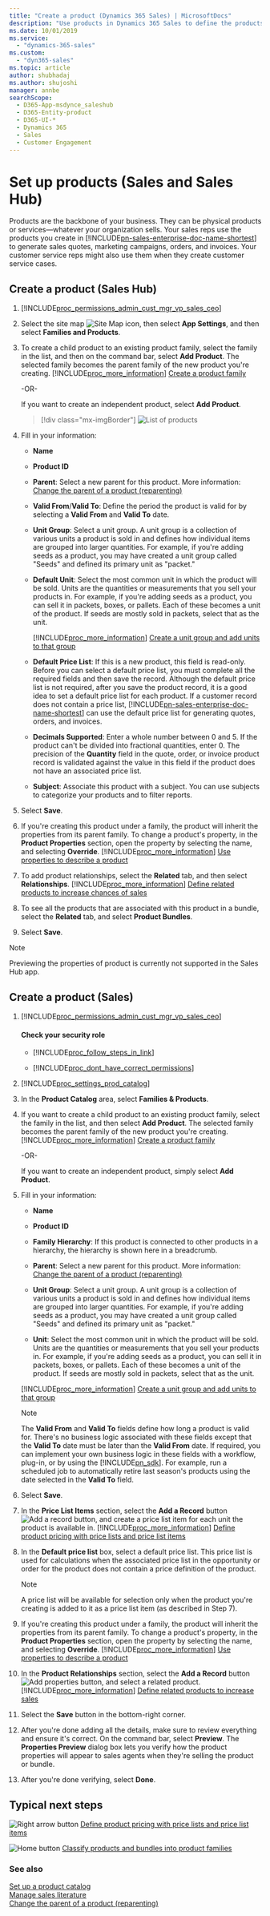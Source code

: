 ```yaml
---
title: "Create a product (Dynamics 365 Sales) | MicrosoftDocs"
description: "Use products in Dynamics 365 Sales to define the products or services that your organization offers."
ms.date: 10/01/2019
ms.service: 
  - "dynamics-365-sales"
ms.custom: 
  - "dyn365-sales"
ms.topic: article
author: shubhadaj
ms.author: shujoshi
manager: annbe
searchScope:
  - D365-App-msdynce_saleshub
  - D365-Entity-product
  - D365-UI-*
  - Dynamics 365
  - Sales
  - Customer Engagement
---
```


# Set up products (Sales and Sales Hub)

Products are the backbone of your business. They can be physical products or services—whatever your organization sells. Your sales reps use the products you create in [!INCLUDE[pn-sales-enterprise-doc-name-shortest](../includes/pn-sales-enterprise-doc-name-shortest.md)] to generate sales quotes, marketing campaigns, orders, and invoices. Your customer service reps might also use them when they create customer service cases.  

## Create a product (Sales Hub)

1. [!INCLUDE[proc_permissions_admin_cust_mgr_vp_sales_ceo](../includes/proc-permissions-admin-cust-mgr-vp-sales-ceo.md)]

2. Select the site map ![Site Map icon](media/site-map-icon.png "Site map icon"), then select **App Settings**, and then select **Families and Products**.  
  
3. To create a child product to an existing product family, select the family in the list, and then on the command bar, select **Add Product**. The selected family becomes the parent family of the new product you're creating. [!INCLUDE[proc_more_information](../includes/proc-more-information.md)] [Create a product family](../sales-enterprise/create-product-family.md)  
  
   -OR-  
  
   If you want to create an independent product, select **Add Product**. 

    > [!div class="mx-imgBorder"]
    > ![List of products](media/products-grid.png "Products grid") 
  
4. Fill in your information:  
  
   - **Name** 

   - **Product ID**

   -	**Parent**: Select a new parent for this product. More information: [Change the parent of a product (reparenting)](change-product-parent.md)

   - **Valid From**/**Valid To**: Define the period the product is valid for by selecting a **Valid From** and **Valid To** date.
    
   - **Unit Group**: Select a unit group. A unit group is a collection of various units a product is sold in and defines how individual items are grouped into larger quantities. For example, if you're adding seeds as a product, you may have created a unit group called "Seeds" and defined its primary unit as "packet."  
  
   - **Default Unit**: Select the most common unit in which the product will be sold. Units are the quantities or measurements that you sell your products in. For example, if you're adding seeds as a product, you can sell it in packets, boxes, or pallets. Each of these becomes a unit of the product. If seeds are mostly sold in packets, select that as the unit. 

     [!INCLUDE[proc_more_information](../includes/proc-more-information.md)] [Create a unit group and add units to that group](../sales-enterprise/create-unit-group-add-units-that-group.md)  

   - **Default Price List**: If this is a new product, this field is read-only. Before you can select a default price list, you must complete all the required fields and then save the record. Although the default price list is not required, after you save the product record, it is a good idea to set a default price list for each product. If a customer record does not contain a price list, [!INCLUDE[pn-sales-enterprise-doc-name-shortest](../includes/pn-sales-enterprise-doc-name-shortest.md)] can use the default price list for generating quotes, orders, and invoices.

   - **Decimals Supported**: Enter a whole number between 0 and 5. If the product can't be divided into fractional quantities, enter 0. The precision of the **Quantity** field in the quote, order, or invoice product record is validated against the value in this field if the product does not have an associated price list.

   - **Subject**: Associate this product with a subject. You can use subjects to categorize your products and to filter reports.
  
5. Select **Save**.

6. If you're creating this product under a family, the product will inherit the properties from its parent family. To change a product's property, in the **Product Properties** section, open the property by selecting the name, and selecting **Override**. [!INCLUDE[proc_more_information](../includes/proc-more-information.md)] [Use properties to describe a product](../sales-enterprise/use-properties-describe-product.md)  
  

7. To add product relationships, select the **Related** tab, and then select **Relationships**. [!INCLUDE[proc_more_information](../includes/proc-more-information.md)] [Define related products to increase chances of sales](../sales-enterprise/define-related-products-increase-chances-sales.md)  

8. To see all the products that are associated with this product in a bundle, select the **Related** tab, and select **Product Bundles**. 
  
9. Select **Save**.  
  
> [!NOTE]
> Previewing the properties of product is currently not supported in the Sales Hub app.


## Create a product (Sales)

1. [!INCLUDE[proc_permissions_admin_cust_mgr_vp_sales_ceo](../includes/proc-permissions-admin-cust-mgr-vp-sales-ceo.md)]  
  
    #### Check your security role  
  
   - [!INCLUDE[proc_follow_steps_in_link](../includes/proc-follow-steps-in-link.md)]  
  
   - [!INCLUDE[proc_dont_have_correct_permissions](../includes/proc-dont-have-correct-permissions.md)]  
  
2. [!INCLUDE[proc_settings_prod_catalog](../includes/proc-settings-prod-catalog.md)]  
  
3. In the **Product Catalog** area, select **Families & Products**.  
  
4. If you want to create a child product to an existing product family, select the family in the list, and then select **Add Product**. The selected family becomes the parent family of the new product you're creating. [!INCLUDE[proc_more_information](../includes/proc-more-information.md)] [Create a product family](../sales-enterprise/create-product-family.md)  
  
    -OR-  
  
    If you want to create an independent product, simply select **Add Product**.  
  
5. Fill in your information:  

   - **Name** 

   - **Product ID**

   - **Family Hierarchy**: If this product is connected to other products in a hierarchy, the hierarchy is shown here in a breadcrumb. 
   
   - **Parent**: Select a new parent for this product. More information: [Change the parent of a product (reparenting)](change-product-parent.md)

   - **Unit Group**: Select a unit group. A unit group is a collection of various units a product is sold in and defines how individual items are grouped into larger quantities. For example, if you're adding seeds as a product, you may have created a unit group called "Seeds" and defined its primary unit as "packet."  
  
   - **Unit**: Select the most common unit in which the product will be sold. Units are the quantities or measurements that you sell your products in. For example, if you're adding seeds as a product, you can sell it in packets, boxes, or pallets. Each of these becomes a unit of the product. If seeds are mostly sold in packets, select that as the unit.  
  
   [!INCLUDE[proc_more_information](../includes/proc-more-information.md)] [Create a unit group and add units to that group](../sales-enterprise/create-unit-group-add-units-that-group.md)  
  
   > [!NOTE]
   > The **Valid From** and **Valid To** fields define how long a product is valid for. There's no business logic associated with these fields except that the **Valid To** date must be later than the **Valid From** date. If required, you can implement your own business logic in these fields with a workflow, plug-in, or by using the [!INCLUDE[pn_sdk](../includes/pn-sdk.md)]. For example, run a scheduled job to automatically retire last season's products using the date selected in the **Valid To** field.  
  
6. Select **Save**.  
  
7. In the **Price List Items** section, select the **Add a Record** button ![Add a record button](../sales-enterprise/media/add-recordbutton.gif "Add a record button"), and create a price list item for each unit the product is available in. [!INCLUDE[proc_more_information](../includes/proc-more-information.md)] [Define product pricing with price lists and price list items](../sales-enterprise/create-price-lists-price-list-items-define-pricing-products.md)  
  
8. In the **Default price list** box, select a default price list. This price list is used for calculations when the associated price list in the opportunity or order for the product does not contain a price definition of the product.  
  
   > [!NOTE]
   > A price list will be available for selection only when the product you're creating is added to it as a price list item (as described in Step 7).  
  
9. If you're creating this product under a family, the product will inherit the properties from its parent family. To change a product's property, in the **Product Properties** section, open the property by selecting the name, and selecting **Override**. [!INCLUDE[proc_more_information](../includes/proc-more-information.md)] [Use properties to describe a product](../sales-enterprise/use-properties-describe-product.md)  
  
10. In the **Product Relationships** section, select the **Add a Record** button ![Add properties button](../sales-enterprise/media/add-properties-button.png "Add properties button"), and select a related product. [!INCLUDE[proc_more_information](../includes/proc-more-information.md)] [Define related products to increase sales](../sales-enterprise/define-related-products-increase-chances-sales.md)  
  
11. Select the **Save** button in the bottom-right corner.  
  
12. After you're done adding all the details, make sure to review everything and ensure it's correct. On the command bar, select **Preview**. The **Properties Preview** dialog box lets you verify how the product properties will appear to sales agents when they're selling the product or bundle.  
  
13. After you're done verifying, select **Done**.  
  
## Typical next steps  
 ![Right arrow button](../sales-enterprise/media/walkthrough-orange-right-arrow.png "Right arrow button") [Define product pricing with price lists and price list items](../sales-enterprise/create-price-lists-price-list-items-define-pricing-products.md)  
  
 ![Home button](../sales-enterprise/media/walkthrough-home.png "Home button") [Classify products and bundles into product families](../sales-enterprise/create-product-bundles-sell-multiple-items-together.md)  
  
### See also  
 [Set up a product catalog](../sales-enterprise/set-up-product-catalog-walkthrough.md)  
 [Manage sales literature](create-sales-literature.md)<br>
 [Change the parent of a product (reparenting)](change-product-parent.md)  
